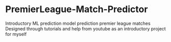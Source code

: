 # PremierLeague-Match-Predictor
Introductory ML prediction model prediction premier league matches
Designed through tutorials and help from youtube as an introductory project for myself
